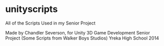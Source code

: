 unityscripts
============

All of the Scripts Used in my Senior Project

Made by Chandler Severson, for Unity 3D Game Development Senior Project (Some Scripts from Walker Boys Studios)
Yreka High School 2014
